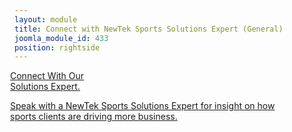 ```yaml
---
layout: module
title: Connect with NewTek Sports Solutions Expert (General)
joomla_module_id: 433
position: rightside
---
```

<!-- sports box begins -->
<div class="sports-box2" style="margin-left: -7px;"><a href="/connect-with-newtek-sports-solutions-expert">
<div class="s-rounded-box2">
<div class="s-button2 s-blue">
<p class="margin-up-3"><span>Connect With Our</span><br /> Solutions Expert.</p>
</div>
<div class="sports-content">
<p class="sports-title2">Speak with a NewTek Sports Solutions Expert for insight on how <br />sports clients are driving more business.</p>
</div>
</div>
</a></div>
<div style="clear: both;">&nbsp;</div>
<!-- sports box ends -->
